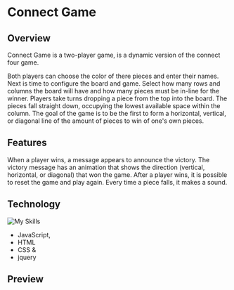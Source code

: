 # Connect Game

## Overview

Connect Game is a two-player game, is a dynamic version of the connect four game.

Both players can choose the color of there pieces and enter their names.
Next is time to configure the board and game. Select how many rows and columns the board will have and how many pieces must be in-line for the winner.
Players take turns dropping a piece from the top into the board. The pieces fall straight down, occupying the lowest available space within the column. The goal of the game is to be the first to form a horizontal, vertical, or diagonal line of the amount of pieces to win of one's own pieces.

## Features

When a player wins, a message appears to announce the victory.
The victory message has an animation that shows the direction (vertical, horizontal, or diagonal) that won the game.
After a player wins, it is possible to reset the game and play again.
Every time a piece falls, it makes a sound.

## Technology

![My Skills](https://skillicons.dev/icons?i=js,html,css,jquery)

- JavaScript,
- HTML
-  CSS & 
-  jquery

## Preview
